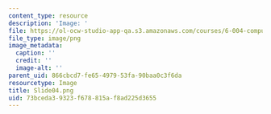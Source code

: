```yaml
---
content_type: resource
description: 'Image: '
file: https://ol-ocw-studio-app-qa.s3.amazonaws.com/courses/6-004-computation-structures-spring-2017/73bceda39323f678815af8ad225d3655_Slide04.png
file_type: image/png
image_metadata:
  caption: ''
  credit: ''
  image-alt: ''
parent_uid: 866cbcd7-fe65-4979-53fa-90baa0c3f6da
resourcetype: Image
title: Slide04.png
uid: 73bceda3-9323-f678-815a-f8ad225d3655
---
```


